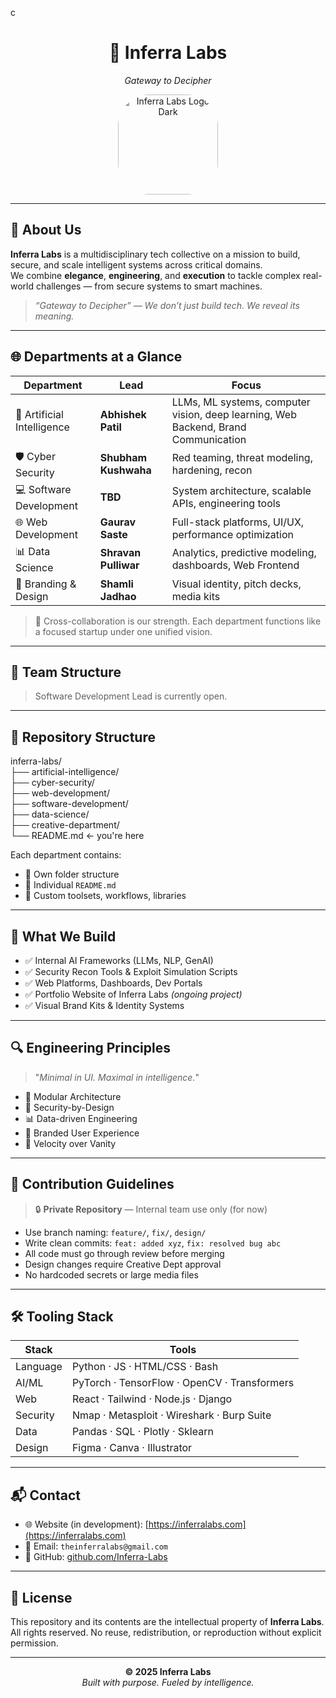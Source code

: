 c<h1 align="center">🧠 Inferra Labs</h1>
<p align="center"><em>Gateway to Decipher</em></p>

<p align="center">
  <img src="https://i.postimg.cc/WhmbpRff/inferra-dark.png" width="160" alt="Inferra Labs Logo Dark" style="border-radius: 50px;"/>
</p>

---

## 🧭 About Us

**Inferra Labs** is a multidisciplinary tech collective on a mission to build, secure, and scale intelligent systems across critical domains.  
We combine **elegance**, **engineering**, and **execution** to tackle complex real-world challenges — from secure systems to smart machines.

> _“Gateway to Decipher” — We don’t just build tech. We reveal its meaning._

---

## 🌐 Departments at a Glance

| Department              | Lead                          | Focus |
|-------------------------|-------------------------------|-------|
| 🤖 Artificial Intelligence | **Abhishek Patil**              | LLMs, ML systems, computer vision, deep learning, Web Backend, Brand Communication |
| 🛡️ Cyber Security          | **Shubham Kushwaha**            | Red teaming, threat modeling, hardening, recon |
| 💻 Software Development    | **TBD**                         | System architecture, scalable APIs, engineering tools |
| 🌐 Web Development         | **Gaurav Saste**                | Full-stack platforms, UI/UX, performance optimization |
| 📊 Data Science            | **Shravan Pulliwar**            | Analytics, predictive modeling, dashboards, Web Frontend |
| 🎨 Branding & Design       | **Shamli Jadhao**               | Visual identity, pitch decks, media kits |

> 🔁 Cross-collaboration is our strength. Each department functions like a focused startup under one unified vision.

---

## 🧠 Team Structure



> Software Development Lead is currently open.

---

## 🧱 Repository Structure

inferra-labs/ <br>
├── artificial-intelligence/ <br>
├── cyber-security/ <br>
├── web-development/ <br>
├── software-development/ <br>
├── data-science/ <br>
├── creative-department/ <br>
└── README.md ← you're here <br>


Each department contains:
- 📁 Own folder structure
- 📄 Individual `README.md`
- 🧰 Custom toolsets, workflows, libraries

---

## 🎯 What We Build

- ✅ Internal AI Frameworks (LLMs, NLP, GenAI)
- ✅ Security Recon Tools & Exploit Simulation Scripts
- ✅ Web Platforms, Dashboards, Dev Portals
- ✅ Portfolio Website of Inferra Labs *(ongoing project)*
- ✅ Visual Brand Kits & Identity Systems

---

## 🔍 Engineering Principles

> "_Minimal in UI. Maximal in intelligence._"

- 🧩 Modular Architecture  
- 🔐 Security-by-Design  
- 📊 Data-driven Engineering  
- 🎨 Branded User Experience  
- 🚀 Velocity over Vanity

---

## 🧾 Contribution Guidelines

> 🔒 **Private Repository** — Internal team use only (for now)

- Use branch naming: `feature/`, `fix/`, `design/`
- Write clean commits: `feat: added xyz`, `fix: resolved bug abc`
- All code must go through review before merging
- Design changes require Creative Dept approval
- No hardcoded secrets or large media files

---

## 🛠️ Tooling Stack

| Stack | Tools |
|-------|-------|
| Language | Python · JS · HTML/CSS · Bash |
| AI/ML | PyTorch · TensorFlow · OpenCV · Transformers |
| Web | React · Tailwind · Node.js · Django |
| Security | Nmap · Metasploit · Wireshark · Burp Suite |
| Data | Pandas · SQL · Plotly · Sklearn |
| Design | Figma · Canva · Illustrator |

---

## 📬 Contact

- 🌐 Website (in development): [https://inferralabs.com](https://inferralabs.com)
- 📧 Email: `theinferralabs@gmail.com`
- 🔗 GitHub: [github.com/Inferra-Labs](https://github.com/Inferra-Labs)

---

## 📄 License

This repository and its contents are the intellectual property of **Inferra Labs**.  
All rights reserved. No reuse, redistribution, or reproduction without explicit permission.

---



<p align="center">
  <strong>© 2025 Inferra Labs</strong><br>
  <em>Built with purpose. Fueled by intelligence.</em>
</p>

